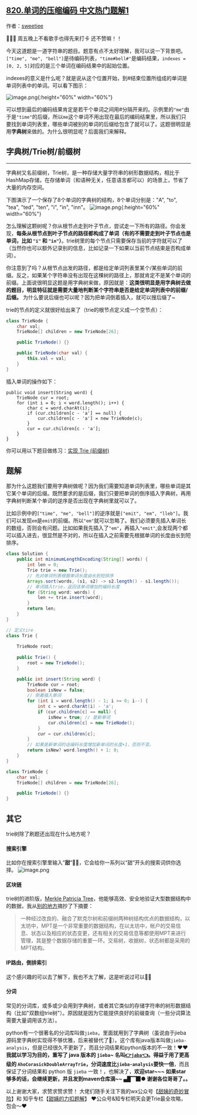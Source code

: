 ## [820.单词的压缩编码 中文热门题解1](https://leetcode.cn/problems/short-encoding-of-words/solutions/100000/99-java-trie-tu-xie-gong-lue-bao-jiao-bao-hui-by-s)

作者：[sweetiee](https://leetcode.cn/u/sweetiee)



🙋🙋🙋 周五晚上不看歌手也得先来打卡 还不赞嘛！！

今天这道题是一道字符串的题目。题意有点不太好理解，我可以说一下背景吧。
`["time", "me", "bell"]`是待编码列表，`"time#bell#"`是编码结果，`indexes = [0, 2, 5]`对应的是三个单词在编码结果中的起始位置。

indexes的意义是什么呢？就是说从这个位置开始，到#结束位置所组成的单词是单词列表中的单词。可以看下图示：

![image.png](https://pic.leetcode-cn.com/7eab9e953e972ab0cf0e06c37c18da340fa01cfd0a444e680a6ee105b4c0c856-image.png){:height="60%" width="60%"}

可以想到最后的编码结果肯定是若干个单词之间用#分隔开来的。示例里的`"me"`由于是`"time"`的后缀，所以`me`这个单词不用出现在最后的编码结果里，所以我们只要找到单词列表里，哪些单词被别的单词的后缀给包含了就可以了。这题很明显是用**字典树**来做的。为什么很明显呢？后面我们来解释。


## 字典树/Trie树/前缀树
---

字典树又名前缀树，Trie树，是一种存储大量字符串的树形数据结构，相比于HashMap存储，在存储单词（和语种无关，任意语言都可以）的场景上，节省了大量的内存空间。

下图演示了一个保存了8个单词的字典树的结构，8个单词分别是："A", "to", "tea", "ted", "ten", "i", "in", "inn"。
![image.png](https://pic.leetcode-cn.com/22975162d4df780a94bfe38c79f72f9bca39e9083f08008b8a279d9f82a3e82f-image.png){:height="60%" width="60%"}

怎么理解这颗树呢？你从根节点走到叶子节点，尝试走一下所有的路径。你会发现，**每条从根节点到叶子节点的路径都构成了单词（有的不需要走到叶子节点也是单词，比如 `"i"` 和 `"in"`）**。trie树里的每个节点只需要保存当前的字符就可以了（当然你也可以额外记录别的信息，比如记录一下如果以当前节点结束是否构成单词）。

你注意到了吗？从根节点出发的路径，都是给定单词列表里某个/某些单词的前缀。反之，如果某个字符串没有出现在这棵树的路径上，那就肯定不是某个单词的前缀。上面说很明显这题是用字典树来做，原因就是：**这类很明显是用字典树去做的题目，明显特征就是需要大量地判断某个字符串是否是给定单词列表中的前缀/后缀。** 为什么要说后缀也可以呢？因为把单词倒着插入，就可以搜后缀了~

trie的节点的定义就很好给出来了（trie的根节点定义成一个空节点）：
``` java
class TrieNode {
    char val;
    TrieNode[] children = new TrieNode[26];

    public TrieNode() {}

    public TrieNode(char val) {
        this.val = val;
    }
}
```

插入单词的操作如下：
```
public void insert(String word) {
    TrieNode cur = root;
    for (int i = 0; i < word.length(); i++) {
        char c = word.charAt(i);
        if (cur.children[c - 'a'] == null) {
            cur.children[c - 'a'] = new TrieNode(c);
        }
        cur = cur.children[c - 'a'];
    }
}
```

你可以用以下题目做练习：[实现 Trie (前缀树)](https://leetcode-cn.com/problems/implement-trie-prefix-tree/)


## 题解

那为什么这题我们要用字典树做呢？因为我们需要知道单词列表里，哪些单词是其它某个单词的后缀。既然要求的是后缀，我们只要把单词的倒序插入字典树，再用字典树判断某个单词的逆序是否出现在字典树里就可以了。

比如示例中的`["time", "me", "bell"]`的逆序就是`["emit", "em", "lleb"]`。我们可以发现`em`是`emit`的前缀。所以`"em"`就可以忽略了。我们必须要先插入单词长的数组，否则会有问题。比如如果我先插入了`"em"`，再插入`"emit"`,会发现两个都可以插入进去，很显然是不对的，所以在插入之前需要先根据单词的长度由长到短排序。


``` java
class Solution {
    public int minimumLengthEncoding(String[] words) {
        int len = 0;
        Trie trie = new Trie();
        // 先对单词列表根据单词长度由长到短排序
        Arrays.sort(words, (s1, s2) -> s2.length() - s1.length());
        // 单词插入trie，返回该单词增加的编码长度
        for (String word: words) {
            len += trie.insert(word);
        }
        return len;
    }
}

// 定义tire
class Trie {
    
    TrieNode root;
    
    public Trie() {
        root = new TrieNode();
    }

    public int insert(String word) {
        TrieNode cur = root;
        boolean isNew = false;
        // 倒着插入单词
        for (int i = word.length() - 1; i >= 0; i--) {
            int c = word.charAt(i) - 'a';
            if (cur.children[c] == null) {
                isNew = true; // 是新单词
                cur.children[c] = new TrieNode();
            }
            cur = cur.children[c];
        }
        // 如果是新单词的话编码长度增加新单词的长度+1，否则不变。
        return isNew? word.length() + 1: 0;
    }
}

class TrieNode {
    char val;
    TrieNode[] children = new TrieNode[26];

    public TrieNode() {}
}
```

## 其它

trie树除了刷题还出现在什么地方呢？

#### 搜索引擎
比如你在搜索引擎里输入”**甜**”🍬🍬，它会给你一系列以“甜”开头的搜索词供你选择。
![image.png](https://pic.leetcode-cn.com/e91f546036b951d1c181df3e42d2ed1586692c489531bbb1328f2bd038ccecaa-image.png)

#### 区块链
trie树的进阶版，[Merkle Patricia Tree](https://ethfans.org/toya/articles/588)，他能够高效、安全地验证大型数据结构中的数据，我从[别的地方](https://www.cnblogs.com/whyaza/p/10034128.html)摘抄了下摘要：
> 一种经过改良的、融合了默克尔树和前缀树两种树结构优点的数据结构，以太坊中，MPT是一个非常重要的数据结构，在以太坊中，帐户的交易信息、状态以及相应的状态变更，还有相关的交易信息等都使用MPT来进行管理，其是整个数据存储的重要一环。交易树，收据树，状态树都是采用的MPT结构。

#### IP路由，倒排索引

这个感兴趣的可以去了解下，我也不太了解，这是听说过可以🤣😂

#### 分词

常见的分词库，或多或少会用到字典树，或者其它类似的存储字符串的树形数据结构（比如"双数组trie树"）。原因就是因为它能提供良好的前缀查询（一些分词算法需要大量调用该方法）。

python有一个很著名的分词库叫做`jieba`，里面就用到了字典树（虽说由于jieba源码里字典树实现得不够优雅，后来被替代了🤣）。这个库有java版本叫做`jieba-analysis`，但是已经很久不更新了，而且分词结果和python版本的不一致！❤️❤️**我就以学习为目的，重写了 java 版本的 `jieba`~ 名叫[👉`jaba`👈](https://github.com/Sweetiee-yi/Jaba)。**得益于用了更高级的 `AhoCorasickDoubleArrayTrie`，分词速度比`jieba-analysis`要**快一倍**，而且保证了分词结果和 python 版 `jieba` 一致！，也解决了，**欢迎star~~~ 如果star够多的话，会继续更新，并且发到maven仓库滴~~ ▄█▔▉● 谢谢各位哥哥了。。**



以上谢谢大家，求赞求赞求赞！
大佬们随手关注下我的wx公众号【[甜姨的奇妙冒险](https://pic.leetcode-cn.com/304599b006dd41bcf2042715f31a2dc4fbdc4cf9748a11a81d8978ea1e839956-wxgzh.jpeg)】和 知乎专栏【[甜姨的力扣题解](https://zhuanlan.zhihu.com/c_1224355183452614656)】 
❤️公众号&知专栏明天会更Trie最全攻略，包会～❤️